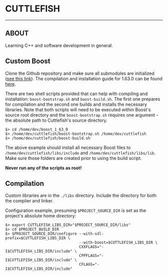 CUTTLEFISH
======
---
ABOUT
-----

Learning C++ and software development in general.

Custom Boost
----------------

Clone the Github repository and make sure all submodules are initialized ([see this link](https://github.com/boostorg/boost/wiki/Getting-Started)). The compilation and installation guide for 1.63.0 can be found [here](http://www.boost.org/doc/libs/1_63_0/more/getting_started/unix-variants.html#prepare-to-use-a-boost-library-binary). 

There are two shell scripts provided that can help with compiling and installation: `boost-bootstrap.sh` and `boost-build.sh`. The first one prepares for compilation and the second one builds and installs the necessary libraries. Note that both scripts will need to be executed within Boost's source root directory and the `boost-bootstrap.sh` requires one argument - the absolute path to Cuttlefish's source directory.

```shell
$> cd /home/dev/boost_1_63_0
$> /home/dev/cuttlefish/boost-bootstrap.sh /home/dev/cuttlefish
$> /home/dev/cuttlefish/boost-build.sh
```
The above example should install all necessary Boost files to `/home/dev/cuttlefish/libs/include` and `/home/dev/cuttlefish/libs/lib`. Make sure those folders are created prior to using the build script.

**Never run any of the scripts as root!**

Compilation
-----------

Custom libraries are in the `./libs` directory. Include the directory
for both the complier and linker.

Configuration example, presuming `$PROJECT_SOURCE_DIR` is set as the
project's absolute home directory:

```shell
$> export CUTTLEFISH_LIBS_DIR="$PROJECT_SOURCE_DIR/libs"
$> cd $PROJECT_BUILD_DIR
$> $PROJECT_SOURCE_DIR/configure --with-sdl-prefix=$CUTTLEFISH_LIBS_DIR \
                                 --with-boost=$CUTTLEFISH_LIBS_DIR \
                                 CXXFLAGS="-I$CUTTLEFISH_LIBS_DIR/include" \
                                 CPPFLAGS="-I$CUTTLEFISH_LIBS_DIR/include" \
                                 CFLAGS="-I$CUTTLEFISH_LIBS_DIR/include"
```

